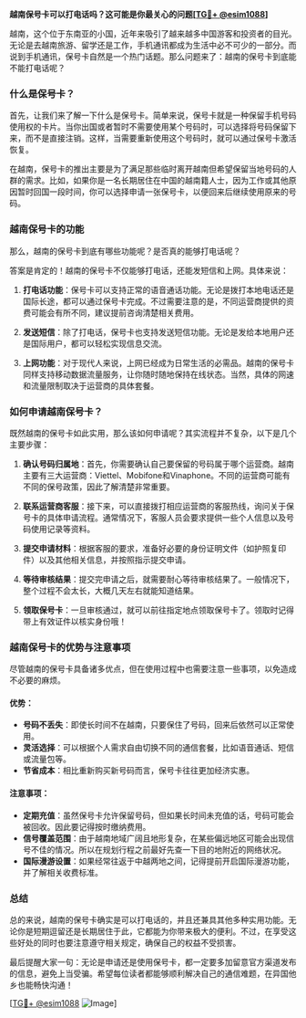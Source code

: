 **越南保号卡可以打电话吗？这可能是你最关心的问题[[TG💪+ @esim1088](https://t.me/s/esim1088)]**

越南，这个位于东南亚的小国，近年来吸引了越来越多中国游客和投资者的目光。无论是去越南旅游、留学还是工作，手机通讯都成为生活中必不可少的一部分。而说到手机通讯，保号卡自然是一个热门话题。那么问题来了：越南的保号卡到底能不能打电话呢？

### 什么是保号卡？

首先，让我们来了解一下什么是保号卡。简单来说，保号卡就是一种保留手机号码使用权的卡片。当你出国或者暂时不需要使用某个号码时，可以选择将号码保留下来，而不是直接注销。这样，当需要重新使用这个号码时，就可以通过保号卡激活恢复。

在越南，保号卡的推出主要是为了满足那些临时离开越南但希望保留当地号码的人群的需求。比如，如果你是一名长期居住在中国的越南籍人士，因为工作或其他原因暂时回国一段时间，你可以选择申请一张保号卡，以便回来后继续使用原来的号码。

### 越南保号卡的功能

那么，越南的保号卡到底有哪些功能呢？是否真的能够打电话呢？

答案是肯定的！越南的保号卡不仅能够打电话，还能发短信和上网。具体来说：

1. **打电话功能**：保号卡可以支持正常的语音通话功能。无论是拨打本地电话还是国际长途，都可以通过保号卡完成。不过需要注意的是，不同运营商提供的资费可能会有所不同，建议提前咨询清楚相关费用。

2. **发送短信**：除了打电话，保号卡也支持发送短信功能。无论是发给本地用户还是国际用户，都可以轻松实现信息交流。

3. **上网功能**：对于现代人来说，上网已经成为日常生活的必需品。越南的保号卡同样支持移动数据流量服务，让你随时随地保持在线状态。当然，具体的网速和流量限制取决于运营商的具体套餐。

### 如何申请越南保号卡？

既然越南的保号卡如此实用，那么该如何申请呢？其实流程并不复杂，以下是几个主要步骤：

1. **确认号码归属地**：首先，你需要确认自己要保留的号码属于哪个运营商。越南主要有三大运营商：Viettel、Mobifone和Vinaphone。不同的运营商可能有不同的保号政策，因此了解清楚非常重要。

2. **联系运营商客服**：接下来，可以直接拨打相应运营商的客服热线，询问关于保号卡的具体申请流程。通常情况下，客服人员会要求提供一些个人信息以及号码使用记录等资料。

3. **提交申请材料**：根据客服的要求，准备好必要的身份证明文件（如护照复印件）以及其他相关信息，并按照指示提交申请。

4. **等待审核结果**：提交完申请之后，就需要耐心等待审核结果了。一般情况下，整个过程不会太长，大概几天左右就能知道结果。

5. **领取保号卡**：一旦审核通过，就可以前往指定地点领取保号卡了。领取时记得带上有效证件以核实身份哦！

### 越南保号卡的优势与注意事项

尽管越南的保号卡具备诸多优点，但在使用过程中也需要注意一些事项，以免造成不必要的麻烦。

#### 优势：
- **号码不丢失**：即使长时间不在越南，只要保住了号码，回来后依然可以正常使用。
- **灵活选择**：可以根据个人需求自由切换不同的通信套餐，比如语音通话、短信或流量包等。
- **节省成本**：相比重新购买新号码而言，保号卡往往更加经济实惠。

#### 注意事项：
- **定期充值**：虽然保号卡允许保留号码，但如果长时间未充值的话，号码可能会被回收。因此要记得按时缴纳费用。
- **信号覆盖范围**：由于越南地域广阔且地形复杂，在某些偏远地区可能会出现信号不佳的情况。所以在规划行程之前最好先查一下目的地附近的网络状况。
- **国际漫游设置**：如果经常往返于中越两地之间，记得提前开启国际漫游功能，并了解相关收费标准。

### 总结

总的来说，越南的保号卡确实是可以打电话的，并且还兼具其他多种实用功能。无论你是短期逗留还是长期居住于此，它都能为你带来极大的便利。不过，在享受这些好处的同时也要注意遵守相关规定，确保自己的权益不受损害。

最后提醒大家一句：无论是申请还是使用保号卡，都一定要多加留意官方渠道发布的信息，避免上当受骗。希望每位读者都能够顺利解决自己的通信难题，在异国他乡也能畅快沟通！

[[TG💪+ @esim1088](https://t.me/s/esim1088) ![Image](https://i.postimg.cc/4NQfJmqS/Snipaste-2025-05-13-00-14-12.png)]